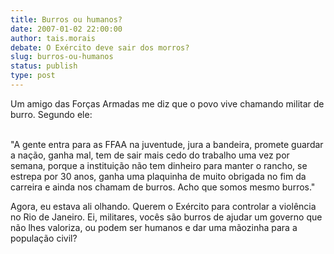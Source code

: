 ```yaml
---
title: Burros ou humanos?
date: 2007-01-02 22:00:00
author: tais.morais
debate: O Exército deve sair dos morros?
slug: burros-ou-humanos
status: publish 
type: post
---
```


Um amigo das Forças Armadas me diz que o povo vive chamando militar de burro. Segundo ele:  
   

"A gente entra para as FFAA na juventude, jura a bandeira, promete guardar a nação, ganha mal, tem de sair mais cedo do trabalho uma vez por semana, porque a instituição não tem dinheiro para manter o rancho, se estrepa por 30 anos, ganha uma plaquinha de muito obrigada no fim da carreira e ainda nos chamam de burros. Acho que somos mesmo burros."  
  
Agora, eu estava ali olhando. Querem o Exército para controlar a violência no Rio de Janeiro. Ei, militares, vocês são burros de ajudar um governo que não lhes valoriza, ou podem ser humanos e dar uma mãozinha para a população civil?                                                                                                                                                                                                                                                                                                                                                                                                                                                      

                                                                                                                                                                              

                                                                              
